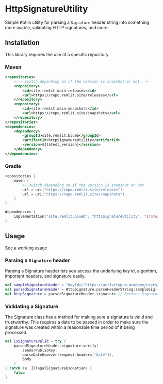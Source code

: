 # HttpSignatureUtility

Simple Kotlin utility for parsing a `Signature` header string into something more usable, validating HTTP signatures, and more.

## Installation

This library requires the use of a specific repository.

### Maven

```xml
<repositories>
    <!-- switch depending on if the version is snapshot or not -->
    <repository>
        <id>site.remlit.main-releases</id>
        <url>https://repo.remlit.site/releases</url>
    </repository>
    <repository>
        <id>site.remlit.main-snapshots</id>
        <url>https://repo.remlit.site/snapshots</url>
    </repository>
</repositories>
<dependencies>
    <dependency>
        <groupId>site.remlit.blueb</groupId>
        <artifactId>httpSignatureUtility</artifactId>
        <version>${latest_version}</version>
    </dependency>
</dependencies>
```

### Gradle 

```kotlin
repositories {
    maven {
        // switch depending on if the version is snapshot or not
        url = uri("https://repo.remlit.site/releases")
        url = uri("https://repo.remlit.site/snapshots")
    }
}

dependencies {
    implementation("site.remlit.blueb", "httpSignatureUtility", "$latestVersion")
}
```

## Usage

[See a working usage](https://github.com/ihateblueb/aster-kt/blob/main/src/main/kotlin/service/ap/ApValidationService.kt)

### Parsing a `Signature` header

Parsing a Signature header lets you access the underlying key id, algorithm, important headers, and signature easily.

```kotlin
val sampleSignatureHeader = "keyId=\"https://activitypub.academy/users/bedacia_tukaban#main-key\",algorithm=\"rsa-sha256\",headers=\"(request-target) host date digest content-type\",signature=\"BAuQOg3NI6bf2cnx1PJaT+wvdh2qZcS5ZWi/Lbf15JJeBOzoypC0ZdNiE2BXKPPeuK2mbZF7ofscpbRqS7A9mdag/qvNl8z/CkSCyEbFOCm6wd1hlKsh8hXQQBCM2pb3yKhonEviqBbWt2S+bClS9JY5SDgexpdWGOFM6CUy0G7rvvt16mXAvpwh94NycnnssENxqGJCAIDsvo/b9ETjr6U7Vc9sCvoy7vMjmH9j3IdsAq55Xp3UbxggHHLHhtmHRH9VmI02FL9bc3QOBWHGlDNs0nx31IzTAJqGOLcnjkvjGTRx+k3jd4YDrwF0pmX5JM7w5vYJdCLsRoyuqHrXcA==\""
val parsedSignatureHeader = HttpSignature.parseHeaderString(sampleSig)
val httpSignature = parsedSignatureHeader.signature // Returns Signature
```

### Validating a Signature

The Signature class has a method for making sure a signature is valid and trustworthy. 
This requires a date to be passed in order to make sure the signature was created within a reasonable time period of it being processed.

```kotlin
val isSignatureValid = try {
    parsedSignatureHeader.signature.verify(
        senderPublicKey,
        parseDateHowever(request.headers["Date"]),
        body
    )
} catch (e: IllegalSignatureException) {
    false
}
```